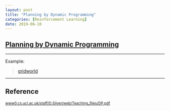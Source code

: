 ```yaml
---
layout: post
title: "Planning by Dynamic Programming"
categories: [Reinforcement Learning]
date: 2019-06-10
---
```


## [Planning by Dynamic Programming](/assets/DP.pdf)
---

Example:
> [gridworld](/assets/code/gridworld.zip)

---

<h2>Reference</h2>

<small>[www0.cs.ucl.ac.uk/staff/D.Silver/web/Teaching_files/DP.pdf](http://www0.cs.ucl.ac.uk/staff/D.Silver/web/Teaching_files/DP.pdf)</small>
